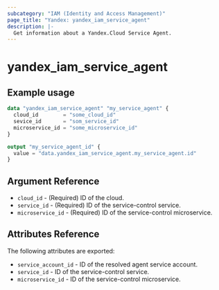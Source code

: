```yaml
---
subcategory: "IAM (Identity and Access Management)"
page_title: "Yandex: yandex_iam_service_agent"
description: |-
  Get information about a Yandex.Cloud Service Agent.
---
```



# yandex_iam_service_agent



## Example usage


```terraform
data "yandex_iam_service_agent" "my_service_agent" {
  cloud_id        = "some_cloud_id"
  sevice_id       = "som_service_id"
  microservice_id = "some_microservice_id"
}

output "my_service_agent_id" {
  value = "data.yandex_iam_service_agent.my_service_agent.id"
}
```

## Argument Reference

* `cloud_id` - (Required) ID of the cloud.
* `service_id` - (Required) ID of the service-control service.
* `microservice_id` - (Required) ID of the service-control microservice.

## Attributes Reference

The following attributes are exported:

* `service_account_id` - ID of the resolved agent service account.
* `service_id` - ID of the service-control service.
* `microservice_id` - ID of the service-control microservice.
